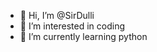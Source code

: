 - 👋 Hi, I’m @SirDulli
- 👀 I’m interested in coding
- 🌱 I’m currently learning python

<!---
SirDulli/SirDulli is a ✨ special ✨ repository because its `README.md` (this file) appears on your GitHub profile.
You can click the Preview link to take a look at your changes.
--->
